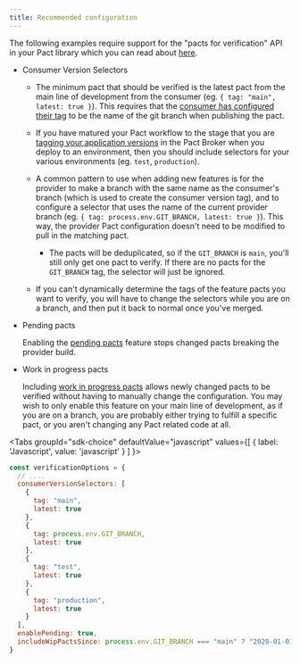 ```yaml
---
title: Recommended configuration
---
```


The following examples require support for the "pacts for verification" API in your Pact library which you can read about [here](/pact_broker/advanced_topics/provider_verification_results#pacts-for-verification).


* Consumer Version Selectors

    * The minimum pact that should be verified is the latest pact from the main line of development from the consumer (eg. `{ tag: "main", latest: true }`). This requires that the [consumer has configured their tag](/consumer/recommended_configuration) to be the name of the git branch when publishing the pact.

    * If you have matured your Pact workflow to the stage that you are [tagging your application versions](/pact_nirvana/step_6) in the Pact Broker when you deploy to an environment, then you should include selectors for your various environments (eg. `test`, `production`).

    * A common pattern to use when adding new features is for the provider to make a branch with the same name as the consumer's branch (which is used to create the consumer version tag), and to configure a selector that uses the name of the current provider branch (eg. `{ tag: process.env.GIT_BRANCH, latest: true }`). This way, the provider Pact configuration doesn't need to be modified to pull in the matching pact.

        * The pacts will be deduplicated, so if the `GIT_BRANCH` is `main`, you'll still only get one pact to verify. If there are no pacts for the `GIT_BRANCH` tag, the selector will just be ignored.

    * If you can't dynamically determine the tags of the feature pacts you want to verify, you will have to change the selectors while you are on a branch, and then put it back to normal once you've merged.

* Pending pacts

    Enabling the [pending pacts](/pact_broker/advanced_topics/pending_pacts) feature stops changed pacts breaking the provider
    build.

* Work in progress pacts

    Including [work in progress pacts](/pact_broker/advanced_topics/wip_pacts) allows newly changed pacts to be verified without having to manually change the configuration. You may wish to only enable this feature on your main line of development, as if you are on a branch, you are probably either trying to fulfill a specific pact, or you aren't changing any Pact related code at all.

<Tabs
  groupId="sdk-choice"
  defaultValue="javascript"
  values={[
    { label: 'Javascript', value: 'javascript' }
  ]
}>
  <TabItem value="javascript">

  ```js
  const verificationOptions = {
    // ....
    consumerVersionSelectors: [
      {
        tag: "main",
        latest: true
      },
      {
        tag: process.env.GIT_BRANCH,
        latest: true
      },
      {
        tag: "test",
        latest: true
      },
      {
        tag: "production",
        latest: true
      }
    ],
    enablePending: true,
    includeWipPactsSince: process.env.GIT_BRANCH === "main" ? "2020-01-01" : undefined
  }
  ```
  </TabItem>
</Tabs>
